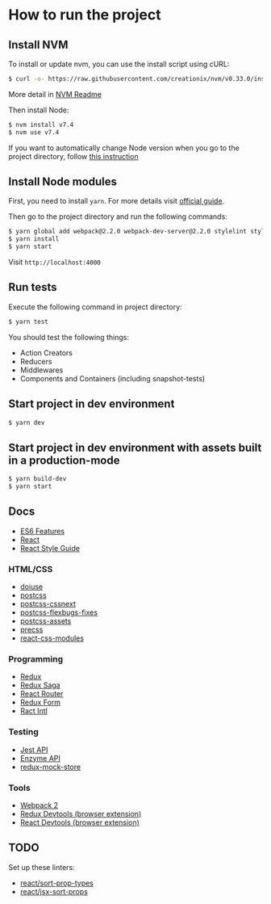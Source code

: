 # How to run the project

## Install NVM

To install or update nvm, you can use the install script using cURL:

```bash
$ curl -o- https://raw.githubusercontent.com/creationix/nvm/v0.33.0/install.sh | bash
```

More detail in [NVM Readme](https://github.com/creationix/nvm#install-script)

Then install Node:

```bash
$ nvm install v7.4
$ nvm use v7.4
```

If you want to automatically change Node version when you go to the project directory, follow [this instruction](https://github.com/creationix/nvm#zsh)

## Install Node modules

First, you need to install `yarn`. For more details visit [official guide](https://yarnpkg.com/en/docs/install).

Then go to the project directory and run the following commands:

```bash
$ yarn global add webpack@2.2.0 webpack-dev-server@2.2.0 stylelint stylefmt doiuse
$ yarn install
$ yarn start
```

Visit `http://localhost:4000`

## Run tests

Execute the following command in project directory:

```bash
$ yarn test
```

You should test the following things:
- Action Creators
- Reducers
- Middlewares
- Components and Containers (including snapshot-tests)

## Start project in dev environment

```bash
$ yarn dev
```

## Start project in dev environment with assets built in a production-mode

```bash
$ yarn build-dev
$ yarn start
```

## Docs

- [ES6 Features](https://github.com/lukehoban/es6features)
- [React](https://facebook.github.io/react)
- [React Style Guide](https://github.com/airbnb/javascript/tree/master/react)

### HTML/CSS

- [doiuse](https://github.com/anandthakker/doiuse)
- [postcss](https://github.com/postcss/postcss)
- [postcss-cssnext](http://cssnext.io)
- [postcss-flexbugs-fixes](https://github.com/luisrudge/postcss-flexbugs-fixes)
- [postcss-assets](https://github.com/assetsjs/postcss-assets#url-resolution)
- [precss](https://github.com/jonathantneal/precss)
- [react-css-modules](https://github.com/gajus/react-css-modules)

### Programming

- [Redux](http://redux.js.org/)
- [Redux Saga](https://github.com/redux-saga/redux-saga)
- [React Router](https://github.com/ReactTraining/react-router/tree/master/docs)
- [Redux Form](http://redux-form.com)
- [Ract Intl](https://github.com/yahoo/react-intl)

### Testing

- [Jest API](https://facebook.github.io/jest/docs/api.html#content)
- [Enzyme API](http://airbnb.io/enzyme/docs/api/index.html)
- [redux-mock-store](http://arnaudbenard.com/redux-mock-store)

### Tools

- [Webpack 2](https://webpack.js.org/configuration)
- [Redux Devtools (browser extension)](https://github.com/zalmoxisus/redux-devtools-extension)
- [React Devtools (browser extension)](https://github.com/facebook/react-devtools)

## TODO

Set up these linters:
- [react/sort-prop-types](https://github.com/yannickcr/eslint-plugin-react/blob/master/docs/rules/sort-prop-types.md)
- [react/jsx-sort-props](https://github.com/yannickcr/eslint-plugin-react/blob/master/docs/rules/jsx-sort-props.md)
